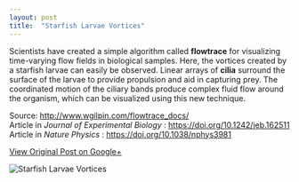 ```yaml
---
layout: post
title:  "Starfish Larvae Vortices"
---
```


Scientists have created a simple algorithm called **flowtrace** for
visualizing time-varying flow fields in biological samples. Here, the vortices
created by a starfish larvae can easily be observed. Linear arrays of
**cilia** surround the surface of the larvae to provide propulsion and aid in
capturing prey. The coordinated motion of the ciliary bands produce complex
fluid flow around the organism, which can be visualized using this new
technique.  
  
Source: <http://www.wgilpin.com/flowtrace_docs/>  
Article in _Journal of Experimental Biology_ :
<https://doi.org/10.1242/jeb.162511>  
Article in _Nature Physics_ : <https://doi.org/10.1038/nphys3981>

[View Original Post on Google+](https://plus.google.com/+ColinSullender/posts/AWnmg6bsmt1)

![Starfish Larvae Vortices](/assets/img/2017-11-11-Starfish-Larvae-Vortices.gif)
